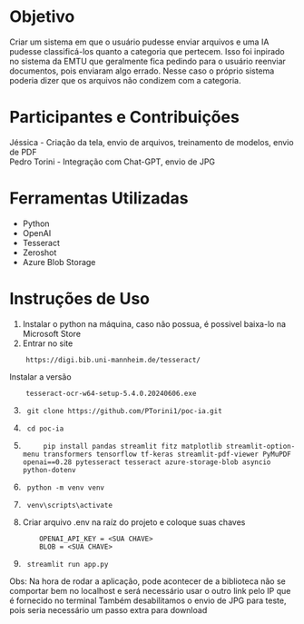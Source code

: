 # Objetivo
Criar um sistema em que o usuário pudesse enviar arquivos e uma IA pudesse classificá-los quanto a categoria que pertecem. 
Isso foi inpirado no sistema da EMTU que geralmente fica pedindo para o usuário reenviar documentos, pois enviaram algo errado. 
Nesse caso o próprio sistema poderia dizer que os arquivos não condizem com a categoria. 

# Participantes e Contribuições
Jéssica - Criação da tela, envio de arquivos, treinamento de modelos, envio de PDF <br>
Pedro Torini - Integração com Chat-GPT, envio de JPG

# Ferramentas Utilizadas
- Python
- OpenAI
- Tesseract 
- Zeroshot
- Azure Blob Storage

# Instruções de Uso

1. Instalar o python na máquina, caso não possua, é possivel baixa-lo na Microsoft Store
2. Entrar no site 
```
    https://digi.bib.uni-mannheim.de/tesseract/
```
Instalar a versão 
```
    tesseract-ocr-w64-setup-5.4.0.20240606.exe
```
3. ```
    git clone https://github.com/PTorini1/poc-ia.git
    ```
4. ```
    cd poc-ia
    ```
5. ```
    	pip install pandas streamlit fitz matplotlib streamlit-option-menu transformers tensorflow tf-keras streamlit-pdf-viewer PyMuPDF openai==0.28 pytesseract tesseract azure-storage-blob asyncio python-dotenv
    ```
6. ```
    python -m venv venv
    ```
7. ```
    venv\scripts\activate
    ```
8. Criar arquivo .env na raíz do projeto e coloque suas chaves 
    ```
        OPENAI_API_KEY = <SUA CHAVE> 
        BLOB = <SUA CHAVE>
    ```
9. ```
    streamlit run app.py
    ```

Obs: Na hora de rodar a aplicação, pode acontecer de a biblioteca não se comportar bem no localhost e será necessário usar o outro link pelo IP que é fornecido no terminal
Também desabilitamos o envio de JPG para teste, pois seria necessário um passo extra para download
